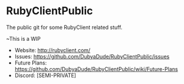 # RubyClientPublic
The public git for some RubyClient related stuff.

~This is a WIP

- Website: http://rubyclient.com/
- Issues: https://github.com/DubyaDude/RubyClientPublic/issues
- Future Plans: https://github.com/DubyaDude/RubyClientPublic/wiki/Future-Plans
- Discord: [SEMI-PRIVATE]
